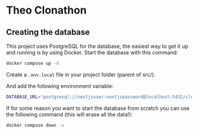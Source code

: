 # Theo Clonathon



## Creating the database

This project uses PostgreSQL for the database, the easiest way to get it up and running is by using Docker. Start the database with this command:

```sh
docker compose up -d
```

Create a `.env.local` file in your project folder (parent of src/).

And add the following environment variable:

```sh
DATABASE_URL='postgresql://nextjsuser:nextjspassword@localhost:5432/clonathon'
```

If for some reason you want to start the database from scratch you can use the following command (this will erase all the data!):

```sh
docker compose down -v
```